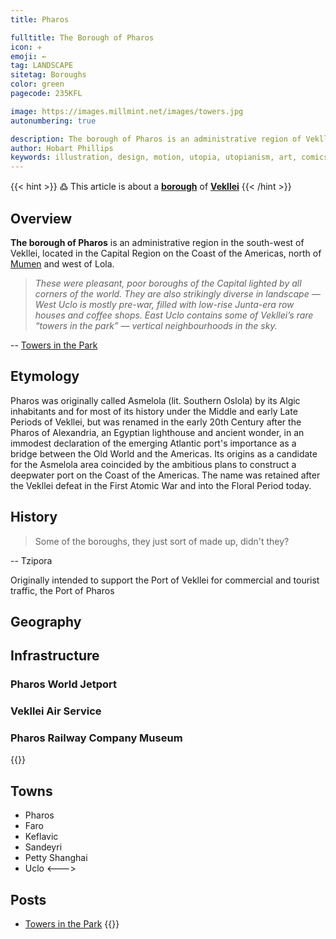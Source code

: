 ```yaml
---
title: Pharos

fulltitle: The Borough of Pharos
icon: ✈️
emoji: ←
tag: LANDSCAPE
sitetag: Boroughs
color: green
pagecode: 235KFL

image: https://images.millmint.net/images/towers.jpg
autonumbering: true

description: The borough of Pharos is an administrative region of Vekllei, a utopian country created by Hobart Phillips.
author: Hobart Phillips
keywords: illustration, design, motion, utopia, utopianism, art, comics, comic, hobart, phillips, vekllei, millmint
---
```

{{< hint >}}
߷ This article is about a [**borough**](/utopia/vekllei/landscape/boroughs) of [**Vekllei**](/utopia/vekllei/)
{{< /hint >}}

## Overview

**The borough of Pharos** is an administrative region in the south-west of Vekllei, located in the Capital Region on the Coast of the Americas, north of [Mumen](/utopia/vekllei/landscape/boroughs/mumen/) and west of Lola.

>*These were pleasant, poor boroughs of the Capital lighted by all corners of the world. They are also strikingly diverse in landscape — West Uclo is mostly pre-war, filled with low-rise Junta-era row houses and coffee shops. East Uclo contains some of Vekllei’s rare “towers in the park” — vertical neighbourhoods in the sky.*

-- [Towers in the Park](/posts/2022-04-24-towers/)

## Etymology

Pharos was originally called Asmelola (lit. Southern Oslola) by its Algic inhabitants and for most of its history under the Middle and early Late Periods of Vekllei, but was renamed in the early 20th Century after the Pharos of Alexandria, an Egyptian lighthouse and ancient wonder, in an immodest declaration of the emerging Atlantic port's importance as a bridge between the Old World and the Americas. Its origins as a candidate for the Asmelola area coincided by the ambitious plans to construct a deepwater port on the Coast of the Americas. The name was retained after the Vekllei defeat in the First Atomic War and into the Floral Period today.

## History

> Some of the boroughs, they just sort of made up, didn't they? 

-- Tzipora

Originally intended to support the Port of Vekllei for commercial and tourist traffic, the Port of Pharos 

## Geography

## Infrastructure

### Pharos World Jetport

### Vekllei Air Service

### Pharos Railway Company Museum


{{<columns>}}
## Towns
- Pharos
- Faro
- Keflavic
- Sandeyri
- Petty Shanghai
- Uclo
<--->
## Posts
- [Towers in the Park](/posts/2022-04-24-towers/)
{{</columns>}}
